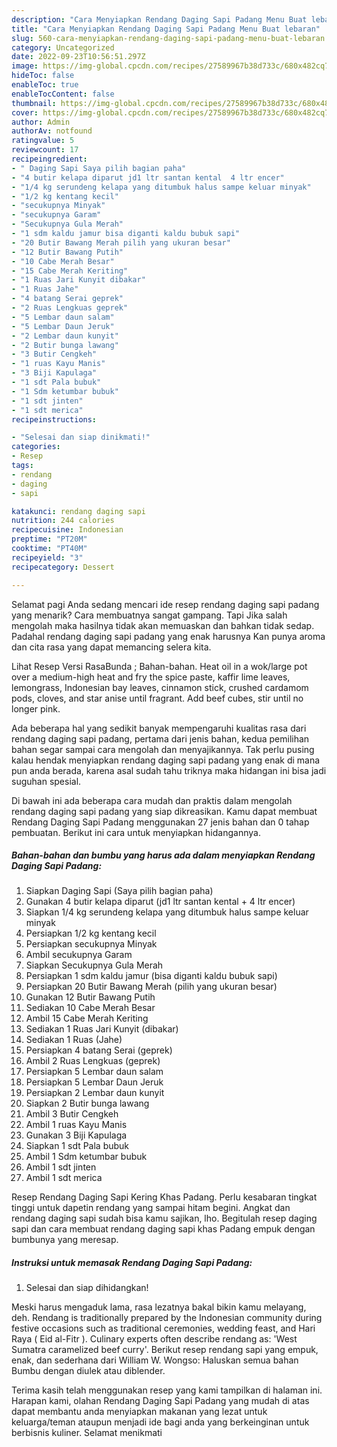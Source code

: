 ```yaml
---
description: "Cara Menyiapkan Rendang Daging Sapi Padang Menu Buat lebaran"
title: "Cara Menyiapkan Rendang Daging Sapi Padang Menu Buat lebaran"
slug: 560-cara-menyiapkan-rendang-daging-sapi-padang-menu-buat-lebaran
category: Uncategorized
date: 2022-09-23T10:56:51.297Z
image: https://img-global.cpcdn.com/recipes/27589967b38d733c/680x482cq70/rendang-daging-sapi-padang-foto-resep-utama.jpg
hideToc: false
enableToc: true
enableTocContent: false
thumbnail: https://img-global.cpcdn.com/recipes/27589967b38d733c/680x482cq70/rendang-daging-sapi-padang-foto-resep-utama.jpg
cover: https://img-global.cpcdn.com/recipes/27589967b38d733c/680x482cq70/rendang-daging-sapi-padang-foto-resep-utama.jpg
author: Admin
authorAv: notfound
ratingvalue: 5
reviewcount: 17
recipeingredient:
- " Daging Sapi Saya pilih bagian paha"
- "4 butir kelapa diparut jd1 ltr santan kental  4 ltr encer"
- "1/4 kg serundeng kelapa yang ditumbuk halus sampe keluar minyak"
- "1/2 kg kentang kecil"
- "secukupnya Minyak"
- "secukupnya Garam"
- "Secukupnya Gula Merah"
- "1 sdm kaldu jamur bisa diganti kaldu bubuk sapi"
- "20 Butir Bawang Merah pilih yang ukuran besar"
- "12 Butir Bawang Putih"
- "10 Cabe Merah Besar"
- "15 Cabe Merah Keriting"
- "1 Ruas Jari Kunyit dibakar"
- "1 Ruas Jahe"
- "4 batang Serai geprek"
- "2 Ruas Lengkuas geprek"
- "5 Lembar daun salam"
- "5 Lembar Daun Jeruk"
- "2 Lembar daun kunyit"
- "2 Butir bunga lawang"
- "3 Butir Cengkeh"
- "1 ruas Kayu Manis"
- "3 Biji Kapulaga"
- "1 sdt Pala bubuk"
- "1 Sdm ketumbar bubuk"
- "1 sdt jinten"
- "1 sdt merica"
recipeinstructions:

- "Selesai dan siap dinikmati!"
categories:
- Resep
tags:
- rendang
- daging
- sapi

katakunci: rendang daging sapi 
nutrition: 244 calories
recipecuisine: Indonesian
preptime: "PT20M"
cooktime: "PT40M"
recipeyield: "3"
recipecategory: Dessert

---
```



Selamat pagi Anda sedang mencari ide resep rendang daging sapi padang yang menarik? Cara membuatnya sangat gampang. Tapi Jika salah mengolah maka hasilnya tidak akan memuaskan dan bahkan tidak sedap. Padahal rendang daging sapi padang yang enak harusnya Kan punya aroma dan cita rasa yang dapat memancing selera kita.


Lihat Resep Versi RasaBunda ; Bahan-bahan. Heat oil in a wok/large pot over a medium-high heat and fry the spice paste, kaffir lime leaves, lemongrass, Indonesian bay leaves, cinnamon stick, crushed cardamom pods, cloves, and star anise until fragrant. Add beef cubes, stir until no longer pink.

Ada beberapa hal yang sedikit banyak mempengaruhi kualitas rasa dari rendang daging sapi padang, pertama dari jenis bahan, kedua pemilihan bahan segar sampai cara mengolah dan menyajikannya. Tak perlu pusing kalau hendak menyiapkan rendang daging sapi padang yang enak di mana pun anda berada, karena asal sudah tahu triknya maka hidangan ini bisa jadi suguhan spesial.


Di bawah ini ada beberapa cara mudah dan praktis dalam mengolah rendang daging sapi padang yang siap dikreasikan. Kamu dapat membuat Rendang Daging Sapi Padang menggunakan 27 jenis bahan dan 0 tahap pembuatan. Berikut ini cara untuk menyiapkan hidangannya.

<!--inarticleads1-->

##### Bahan-bahan dan bumbu yang harus ada dalam menyiapkan Rendang Daging Sapi Padang:

1. Siapkan  Daging Sapi (Saya pilih bagian paha)
1. Gunakan 4 butir kelapa diparut (jd1 ltr santan kental + 4 ltr encer)
1. Siapkan 1/4 kg serundeng kelapa yang ditumbuk halus sampe keluar minyak
1. Persiapkan 1/2 kg kentang kecil
1. Persiapkan secukupnya Minyak
1. Ambil secukupnya Garam
1. Siapkan Secukupnya Gula Merah
1. Persiapkan 1 sdm kaldu jamur (bisa diganti kaldu bubuk sapi)
1. Persiapkan 20 Butir Bawang Merah (pilih yang ukuran besar)
1. Gunakan 12 Butir Bawang Putih
1. Sediakan 10 Cabe Merah Besar
1. Ambil 15 Cabe Merah Keriting
1. Sediakan 1 Ruas Jari Kunyit (dibakar)
1. Sediakan 1 Ruas (Jahe)
1. Persiapkan 4 batang Serai (geprek)
1. Ambil 2 Ruas Lengkuas (geprek)
1. Persiapkan 5 Lembar daun salam
1. Persiapkan 5 Lembar Daun Jeruk
1. Persiapkan 2 Lembar daun kunyit
1. Siapkan 2 Butir bunga lawang
1. Ambil 3 Butir Cengkeh
1. Ambil 1 ruas Kayu Manis
1. Gunakan 3 Biji Kapulaga
1. Siapkan 1 sdt Pala bubuk
1. Ambil 1 Sdm ketumbar bubuk
1. Ambil 1 sdt jinten
1. Ambil 1 sdt merica


Resep Rendang Daging Sapi Kering Khas Padang. Perlu kesabaran tingkat tinggi untuk dapetin rendang yang sampai hitam begini. Angkat dan rendang daging sapi sudah bisa kamu sajikan, lho. Begitulah resep daging sapi dan cara membuat rendang daging sapi khas Padang empuk dengan bumbunya yang meresap. 

<!--inarticleads2-->

##### Instruksi untuk memasak Rendang Daging Sapi Padang:


1. Selesai dan siap dihidangkan!

Meski harus mengaduk lama, rasa lezatnya bakal bikin kamu melayang, deh. Rendang is traditionally prepared by the Indonesian community during festive occasions such as traditional ceremonies, wedding feast, and Hari Raya ( Eid al-Fitr ). Culinary experts often describe rendang as: &#39;West Sumatra caramelized beef curry&#39;. Berikut resep rendang sapi yang empuk, enak, dan sederhana dari William W. Wongso: Haluskan semua bahan Bumbu dengan diulek atau diblender. 

Terima kasih telah menggunakan resep yang kami tampilkan di halaman ini. Harapan kami, olahan Rendang Daging Sapi Padang yang mudah di atas dapat membantu anda menyiapkan makanan yang lezat untuk keluarga/teman ataupun menjadi ide bagi anda yang berkeinginan untuk berbisnis kuliner. Selamat menikmati
